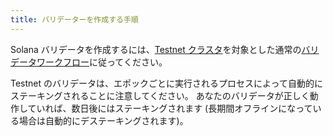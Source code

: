 ```yaml
---
title: バリデーターを作成する手順
---
```


Solana バリデータを作成するには、[Testnet クラスタ](../../clusters.md)を対象とした通常の[バリデータワークフロー](../../running-validator/validator-start.md)に従ってください。

Testnet のバリデータは、エポックごとに実行されるプロセスによって自動的にステーキングされることに注意してください。 あなたのバリデータが正しく動作していれば、数日後にはステーキングされます (長期間オフラインになっている場合は自動的にデステーキングされます)。
